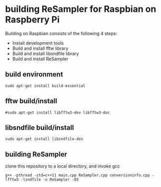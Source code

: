 # building ReSampler for Raspbian on Raspberry Pi

Building on Raspbian consists of the following 4 steps:

- Install development tools
- Build and install fftw library
- Build and install libsndfile library
- Build and install ReSampler

## build environment
~~~
sudo apt-get install build-essential
~~~

## fftw build/install

~~~
#sudo apt-get install libfftw3-dev libfftw3-doc
~~~

## libsndfile build/install

~~~
sudo apt-get install libsndfile-dev
~~~

## building ReSampler

clone this repository to a local directory, and invoke gcc

~~~
g++ -pthread -std=c++11 main.cpp ReSampler.cpp conversioninfo.cpp -lfftw3 -lsndfile -o ReSampler -O3
~~~
